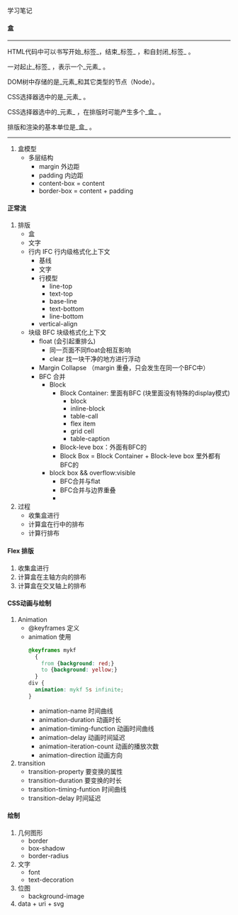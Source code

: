 学习笔记
#### 盒
  ---
  HTML代码中可以书写开始_标签_，结束_标签_ ，和自封闭_标签_ 。

  一对起止_标签_ ，表示一个_元素_ 。

  DOM树中存储的是_元素_和其它类型的节点（Node）。

  CSS选择器选中的是_元素_ 。

  CSS选择器选中的_元素_ ，在排版时可能产生多个_盒_ 。

  排版和渲染的基本单位是_盒_ 。

  ---
  1. 盒模型
      - 多层结构
         - margin 外边距
         - padding 内边距
         - content-box = content
         - border-box = content + padding
#### 正常流
  1. 排版
      - 盒
      - 文字
      - 行内 IFC 行内级格式化上下文
        - 基线
        - 文字
        - 行模型
          - line-top
          - text-top
          - base-line
          - text-bottom
          - line-bottom 
        - vertical-align
      - 块级 BFC 块级格式化上下文
         - float (会引起重排么)
           - 同一页面不同float会相互影响
           - clear 找一块干净的地方进行浮动
         - Margin Collapse （margin 重叠，只会发生在同一个BFC中）
         - BFC 合并
           - Block 
             - Block Container: 里面有BFC (块里面没有特殊的display模式)
               - block
               - inline-block
               - table-call
               - flex item
               - grid cell
               - table-caption
             - Block-leve box：外面有BFC的
             - Block Box = Block Container + Block-leve box 里外都有BFC的
           - block box && overflow:visible
             - BFC合并与flat
             - BFC合并与边界重叠
             - 
  2. 过程
     - 收集盒进行
     - 计算盒在行中的排布
     - 计算行排布
#### Flex 排版
  1. 收集盒进行
  2. 计算盒在主轴方向的排布
  3. 计算盒在交叉轴上的排布
#### CSS动画与绘制
  1. Animation
     - @keyframes 定义
     - animation 使用
        ``` css
        @keyframes mykf
          {
            from {background: red;}
            to {background: yellow;}
          }
        div {
          animation: mykf 5s infinite;
        }
        ```
        - animation-name 时间曲线
        - animation-duration 动画时长
        - animation-timing-function 动画时间曲线
        - animation-delay 动画时间延迟
        - animation-iteration-count 动画的播放次数
        - animation-direction 动画方向
  2. transition
     - transition-property 要变换的属性
     - transition-duration 要变换的时长
     - transition-timing-funtion 时间曲线
     - transition-delay 时间延迟
#### 绘制
  1. 几何图形
     - border
     - box-shadow
     - border-radius
  2. 文字
     - font
     - text-decoration
  3. 位图
     - background-image
  4. data + uri + svg
